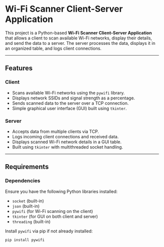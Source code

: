 # Wi-Fi Scanner Client-Server Application

This project is a Python-based **Wi-Fi Scanner Client-Server Application** that allows a client to scan available Wi-Fi networks, display their details, and send the data to a server. The server processes the data, displays it in an organized table, and logs client connections.

---

## Features

### **Client**
- Scans available Wi-Fi networks using the `pywifi` library.
- Displays network SSIDs and signal strength as a percentage.
- Sends scanned data to the server over a TCP connection.
- Simple graphical user interface (GUI) built using `tkinter`.

### **Server**
- Accepts data from multiple clients via TCP.
- Logs incoming client connections and received data.
- Displays scanned Wi-Fi network details in a GUI table.
- Built using `tkinter` with multithreaded socket handling.

---

## Requirements

### **Dependencies**
Ensure you have the following Python libraries installed:
- `socket` (built-in)
- `json` (built-in)
- `pywifi` (for Wi-Fi scanning on the client)
- `tkinter` (for GUI on both client and server)
- `threading` (built-in)

Install `pywifi` via pip if not already installed:
```bash
pip install pywifi

